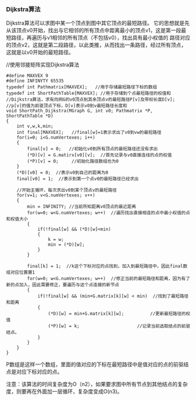 ### Dijkstra算法 ###
Dijkstra算法可以求图中某一个顶点到图中其它顶点的最短路径。
它的思想就是先从该顶点v0开始，找出与它相邻的所有顶点中距离最小的顶点v1，这是第一段最短路径，再遍历与v1相邻的所有顶点（不包括v0），找出具有最小权值的
路径对应的顶点v2，这就是第二段路径，以此类推，从而找出一条路径，经过所有顶点，这就是以v0开始的最短路径。

//使用邻接矩阵实现Dijkstra算法
```
#define MAXVEX 9
#define INFINYTY 65535
typedef int Pathmatrix[MAXVEX];   //用于存储最短路径下标的数组
typedef int ShortPathTable[MAXVEX]; //用于存储到个点最短路径的权值和
//Dijkstra算法，求有向网G的v0顶点到其余顶点v的最短路径P[v]及带权长度D[v];
//p[v]的值为前驱顶点下标，D[v]表示v0到v最短路径长度和
void ShortPath_Dijkstra(MGraph G, int v0; Pathmatrix *P, ShortPathTable *D)
{
    int v,w,k,min;
    int final[MAXVEX];   //final[w]=1表示求出了v0到vw的最短路径
    for(i=0; i<G.numVertexes; i++)
    {
        final[v] = 0;   //初始化v0到所有顶点的最短路径还没有求出
        (*D)[v] = G.matirx[v0][v];  //首先记录与v0直接连线的点的权值
        (*P)[v] = 0;     //初始化路径数组也为0
    }
    (*D)[v0] = 0;  //表示v0到自己的距离为0
    final[v0] = 1;  //表示到第一个点v0的最短路径已经求出
    
    //开始主循环，每次求出v0到某个顶点v的最短路径
    for(v=1; v<G.numVertexes; v++)
    {
        min = INFINITY; //当前所知距离v0顶点的最近距离
        for(w=0; w<G.numVertexes; w++)  //遍历找出直接相连的点中最小权值的点和权值大小
        {
            if(!final[w] && (*D)[w]<min)
            {
                k = w;
                min = (*D)[w];
            }
        }
        
        final[k] = 1;  //k这个下标对应的点找到，加入到最短路径中，因此final数组对应位置置1
        for(w=0; w<G.numVertexes; w++)  //修正当前的最短路径和距离，因为有了新的点加入，因此需要修正，要遍历与这个点连接的新节点
        {
            if(!final[w] && (min+G.matrix[k][w] < min)  //找到了最短路径和距离
            {
                (*D)[w] = min+G.matrix[k][w];          //更新最短路径的权值
                (*P)[w] = k;                      //记录当前选取结点的前驱结点。
            }
        }
    }
}
```
 P数组是这样一个数组，里面的值对应的下标在最短路径中是值对应的点的前驱结点是对应下标对应的点。
 
 注意：该算法的时间复杂度为O（n2），如果要求图中所有节点到其他结点的复杂度，则要再在外面加一层循环，复杂度变成O(n3)。
 
